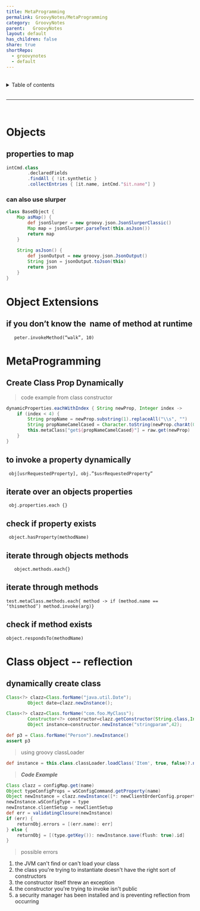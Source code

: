 ```yaml
---
title: MetaProgramming    
permalink: GroovyNotes/MetaProgramming    
category:  GroovyNotes    
parent:   GroovyNotes    
layout: default    
has_children: false    
share: true    
shortRepo:    
  - groovynotes    
  - default    
---
```

    
    
<br/>    
    
<details markdown="block">    
<summary>    
Table of contents    
</summary>    
{: .text-delta }    
1. TOC    
{:toc}    
</details>    
    
<br/>    
    
***    
    
<br/>    
    
# Objects    
    
## properties to map    
    
```groovy    
intCmd.class    
        .declaredFields    
        .findAll { !it.synthetic }    
        .collectEntries { [it.name, intCmd."$it.name"] }    
```    
    
### can also use slurper    
    
```groovy    
class BaseObject {    
    Map asMap() {    
        def jsonSlurper = new groovy.json.JsonSlurperClassic()    
        Map map = jsonSlurper.parseText(this.asJson())    
        return map    
    }    
    
    String asJson() {    
        def jsonOutput = new groovy.json.JsonOutput()    
        String json = jsonOutput.toJson(this)    
        return json    
    }    
}    
```    
    
# Object Extensions    
    
## if you don’t know the  name of method at runtime    
    
`   peter.invokeMethod(“walk”, 10)`    
    
# MetaProgramming    
    
## Create Class Prop Dynamically    
    
> code example from class constructor    
    
```groovy    
dynamicProperties.eachWithIndex { String newProp, Integer index ->    
    if (index < 4) {    
        String propName = newProp.substring(1).replaceAll("\\s", "")    
        String propNameCamelCased = Character.toString(newProp.charAt(0)).toUpperCase() + noWhite    
        this.metaClass["get${propNameCamelCased}"] = raw.get(newProp)    
    }    
}    
```    
    
## to invoke a property dynamically    
    
` obj[usrRequestedProperty], obj.”$usrRequestedProperty”`    
    
## iterate over an objects properties    
    
` obj.properties.each {}`    
    
## check if property exists    
    
` object.hasProperty(methodName)`    
    
## iterate through objects methods    
    
`   object.methods.each{}`    
    
## iterate through methods    
    
`test.metaClass.methods.each{ method -> if (method.name == ‘thismethod’) method.invoke(arg)}`    
    
## check if method exists    
    
` object.respondsTo(methodName)     `    
    
# Class object -- reflection    
    
## dynamically create class    
    
```java    
Class<?> clazz=Class.forName("java.util.Date");    
        Object date=clazz.newInstance();    
```    
    
```java    
Class<?> clazz=Class.forName("com.foo.MyClass");    
        Constructor<?> constructor=clazz.getConstructor(String.class,Integer.class);    
        Object instance=constructor.newInstance("stringparam",42);    
```    
    
```groovy    
def p3 = Class.forName("Person").newInstance()    
assert p3    
```    
    
> using groovy classLoader    
    
```groovy    
def instance = this.class.classLoader.loadClass('Item', true, false)?.newInstance()    
```    
    
> ***Code Example***    
    
```groovy    
Class clazz = configMap.get(name)    
Object typeConfigProps = wSConfigCommand.getProperty(name)    
Object newInstance = clazz.newInstance([*: newClientOrderConfig.properties, *: typeConfigProps.properties] as Object)    
newInstance.wSConfigType = type    
newInstance.clientSetup = newClientSetup    
def err = validatingClosure(newInstance)    
if (err) {    
    returnObj.errors = [(err.name): err]    
} else {    
    returnObj = [(type.getKey()): newInstance.save(flush: true).id]    
}    
```    
    
> possible errors    
    
1) the JVM can't find or can't load your class    
2) the class you're trying to instantiate doesn't have the right sort of constructors    
3) the constructor itself threw an exception    
4) the constructor you're trying to invoke isn't public    
5) a security manager has been installed and is preventing reflection from occurring  